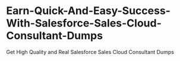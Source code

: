 # Earn-Quick-And-Easy-Success-With-Salesforce-Sales-Cloud-Consultant-Dumps
Get High Quality and Real Salesforce Sales Cloud Consultant Dumps
